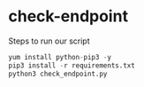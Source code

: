 # check-endpoint

Steps to run our script

```python
yum install python-pip3 -y
pip3 install -r requirements.txt
python3 check_endpoint.py

```
